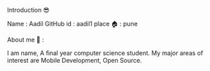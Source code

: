 Introduction 😎

Name : Aadil
GitHub id : aadil1 
place 🏠 : pune

About me 👦 :

I am name, A final year computer science student. My major areas of interest are Mobile Development, Open Source.
